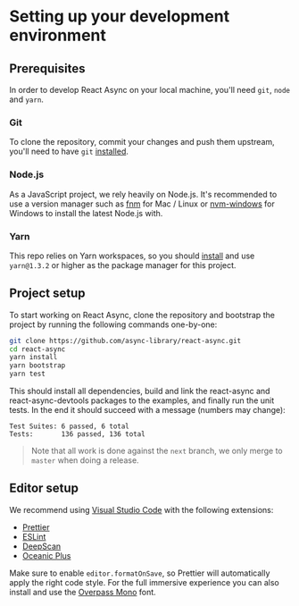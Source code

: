 # Setting up your development environment

## Prerequisites

In order to develop React Async on your local machine, you'll need `git`, `node` and `yarn`.

### Git

To clone the repository, commit your changes and push them upstream, you'll need to have `git` [installed][install git].

[install git]: https://www.atlassian.com/git/tutorials/install-git

### Node.js

As a JavaScript project, we rely heavily on Node.js. It's recommended to use a version manager such as [fnm] for Mac /
Linux or [nvm-windows] for Windows to install the latest Node.js with.

[fnm]: https://github.com/Schniz/fnm
[nvm-windows]: https://github.com/coreybutler/nvm-windows

### Yarn

This repo relies on Yarn workspaces, so you should [install][install yarn] and use `yarn@1.3.2` or higher as the package
manager for this project.

[install yarn]: https://yarnpkg.com/en/docs/install

## Project setup

To start working on React Async, clone the repository and bootstrap the project by running the following commands
one-by-one:

```sh
git clone https://github.com/async-library/react-async.git
cd react-async
yarn install
yarn bootstrap
yarn test
```

This should install all dependencies, build and link the react-async and react-async-devtools packages to the examples,
and finally run the unit tests. In the end it should succeed with a message (numbers may change):

```
Test Suites: 6 passed, 6 total
Tests:       136 passed, 136 total
```

> Note that all work is done against the `next` branch, we only merge to `master` when doing a release.

## Editor setup

We recommend using [Visual Studio Code](https://code.visualstudio.com/) with the following extensions:

- [Prettier](https://marketplace.visualstudio.com/items?itemName=esbenp.prettier-vscode)
- [ESLint](https://marketplace.visualstudio.com/items?itemName=dbaeumer.vscode-eslint)
- [DeepScan](https://marketplace.visualstudio.com/items?itemName=DeepScan.vscode-deepscan)
- [Oceanic Plus](https://marketplace.visualstudio.com/items?itemName=marcoms.oceanic-plus)

Make sure to enable `editor.formatOnSave`, so Prettier will automatically apply the right code style. For the full
immersive experience you can also install and use the [Overpass Mono](https://overpassfont.org/) font.
